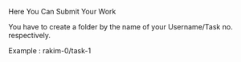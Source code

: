 Here You Can Submit Your Work

You have to create a folder by the name of your Username/Task no. respectively.

Example : rakim-0/task-1
